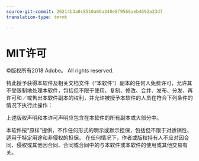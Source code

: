 ```yaml
---
source-git-commit: 26214b3a0c8510a66a340e8f9566aeb4692a23d7
translation-type: tm+mt

---
```

# MIT许可

©版权所有2018 Adobe。 All rights reserved.

特此授予获得本软件及相关文档文件（“本软件”）副本的任何人免费许可，允许其不受限制地处理本软件，包括但不限于使用、复制、修改、合并、发布、分发、再许可和／或售出本软件副本的权利，并允许被授予本软件的人员在符合下列条件的情况下执行此操作：

上述版权声明和本许可声明应包含在本软件的所有副本或大部分中。

本软件按“原样”提供，不作任何形式的明示或默示担保，包括但不限于对适销性、适用于特定用途和非侵权的担保。 在任何情况下，作者或版权持有人不应对因合同、侵权或其他因合同、合同或合同中的与本软件或本软件的使用或其他交易有关。
